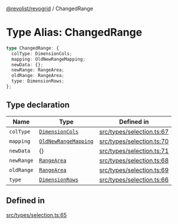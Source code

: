 [@revolist/revogrid](README.md) / ChangedRange

# Type Alias: ChangedRange

```ts
type ChangedRange: {
  colType: DimensionCols;
  mapping: OldNewRangeMapping;
  newData: {};
  newRange: RangeArea;
  oldRange: RangeArea;
  type: DimensionRows;
};
```

## Type declaration

| Name | Type | Defined in |
| ------ | ------ | ------ |
| `colType` | [`DimensionCols`](TypeAlias.DimensionCols.md) | [src/types/selection.ts:67](https://github.com/revolist/revogrid/blob/0ab93afcbb5b98b002edc76b162fc6cdefa047cd/src/types/selection.ts#L67) |
| `mapping` | [`OldNewRangeMapping`](TypeAlias.OldNewRangeMapping.md) | [src/types/selection.ts:70](https://github.com/revolist/revogrid/blob/0ab93afcbb5b98b002edc76b162fc6cdefa047cd/src/types/selection.ts#L70) |
| `newData` | \{\} | [src/types/selection.ts:71](https://github.com/revolist/revogrid/blob/0ab93afcbb5b98b002edc76b162fc6cdefa047cd/src/types/selection.ts#L71) |
| `newRange` | [`RangeArea`](TypeAlias.RangeArea.md) | [src/types/selection.ts:68](https://github.com/revolist/revogrid/blob/0ab93afcbb5b98b002edc76b162fc6cdefa047cd/src/types/selection.ts#L68) |
| `oldRange` | [`RangeArea`](TypeAlias.RangeArea.md) | [src/types/selection.ts:69](https://github.com/revolist/revogrid/blob/0ab93afcbb5b98b002edc76b162fc6cdefa047cd/src/types/selection.ts#L69) |
| `type` | [`DimensionRows`](TypeAlias.DimensionRows.md) | [src/types/selection.ts:66](https://github.com/revolist/revogrid/blob/0ab93afcbb5b98b002edc76b162fc6cdefa047cd/src/types/selection.ts#L66) |

## Defined in

[src/types/selection.ts:65](https://github.com/revolist/revogrid/blob/0ab93afcbb5b98b002edc76b162fc6cdefa047cd/src/types/selection.ts#L65)
